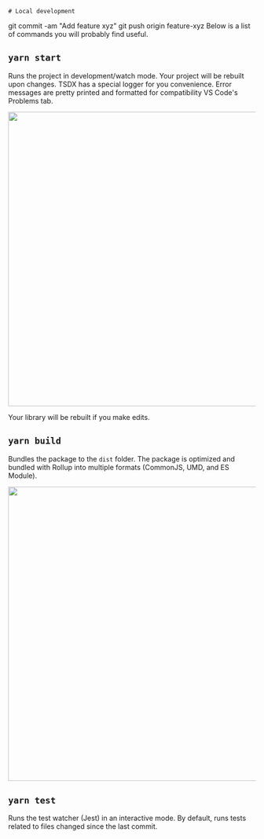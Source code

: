     # Local development
git commit -am "Add feature xyz"
git push origin feature-xyz
Below is a list of commands you will probably find useful.

## `yarn start`

Runs the project in development/watch mode. Your project will be rebuilt upon changes. 
TSDX has a special logger for you convenience. Error messages are pretty printed and formatted for compatibility VS Code's Problems tab.

<img src="https://user-images.githubusercontent.com/4060187/52168303-574d3a00-26f6-11e9-9f3b-71dbec9ebfcb.gif" width="600" />

Your library will be rebuilt if you make edits.

## `yarn build`

Bundles the package to the `dist` folder.
The package is optimized and bundled with Rollup into multiple formats (CommonJS, UMD, and ES Module).

<img src="https://user-images.githubusercontent.com/4060187/52168322-a98e5b00-26f6-11e9-8cf6-222d716b75ef.gif" width="600" />

## `yarn test`

Runs the test watcher (Jest) in an interactive mode.
By default, runs tests related to files changed since the last commit.
